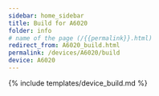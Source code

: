 ```yaml
---
sidebar: home_sidebar
title: Build for A6020
folder: info
# name of the page (/{{permalink}}.html)
redirect_from: A6020_build.html
permalink: /devices/A6020/build
device: A6020
---
```

{% include templates/device_build.md %}
